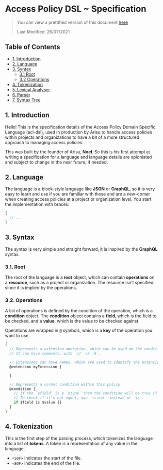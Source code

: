 # Access Policy DSL ~ Specification

> You can view a prettified version of this document [here](https://docs.arisu.land/acl-dsl/specification)
>
> Last Modified: 26/07/2021

## Table of Contents

- [1. Introduction](#introduction)
- [2. Language](#language)
- [3. Syntax](#syntax)
  - [3.1 Root](#root)
  - [3.2 Operations](#operations)
- [4. Tokenization](#tokenization)
- [5. Lexical Analyser](#lexical-analyser)
- [6. Parser](#parser)
- [7. Syntax Tree](#syntax-tree)

## 1. Introduction

Hello! This is the specification details of the Access Policy Domain Specific Language (acl-dsl), used in production by Arisu to handle
access policies within projects and organizations to have a bit of a more structured approach to managing access policies.

This was built by the founder of Arisu, **Noel**. So this is his first attempt at writing a specification for a language and language
details are opioniated and subject to change in the near future, if needed.

## 2. Language

The language is a block-style language like **JSON** or **GraphQL**, so it is very easy to learn and use if you are familiar with those and are a
new-comer when creating access policies at a project or organization level. You start the implementation with braces:

```js
{
  // ...
}
```

## 3. Syntax

The syntax is very simple and straight forward, it is inspired by the **GraphQL** syntax.

### 3.1. Root

The root of the language is a **root** object, which can contain **operations** on a **resource**, such as a project or organization. The resource isn't specified since it is implied by the operations.

### 3.2. Operations

A list of operations is defined by the condition of the operation, which is a **condition** object. The **condition** object contains a **field**, which is the field to be checked, and a **value**, which is the value to be checked against.

Operations are wrapped in `@` symbols, which is a **key** of the operation you want to use.

```js
{
  // Represents a extension operation, which can be used on the condition.
  // It can have comments, with `//` or `#`.

  // Extensions can have names, which are used to identify the extension. You can do "" or '' if the name contains spaces.
  @extension myExtension {

  }

  // Represents a normal condition within this policy.
  @condition {
    // If the `$field` is a `$type` then the condition will be true if the value of the field is equal to the value of the condition.
    // To check if it's not equal, use `is:not` instead of `is`.
    if $field is $value {}
  }
}
```

## 4. Tokenization

This is the first step of the parsing process, which tokenizes the language into a list of **tokens**. A token is a representation of any value
in the language.

- `<SOF>` indicates the start of the file.
- `<EOF>` indicates the end of the file.
